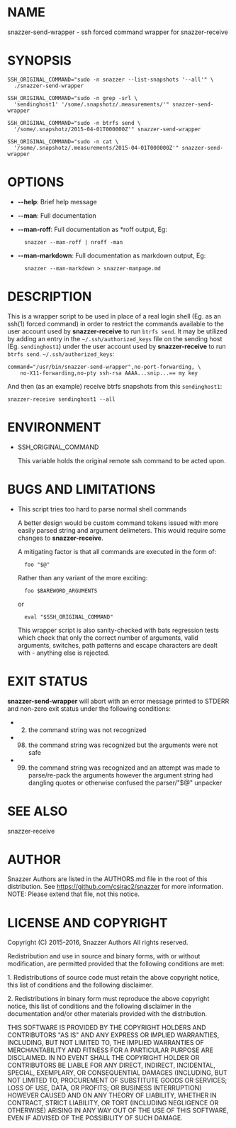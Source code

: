 # NAME

snazzer-send-wrapper - ssh forced command wrapper for snazzer-receive

# SYNOPSIS

    SSH_ORIGINAL_COMMAND="sudo -n snazzer --list-snapshots '--all'" \
      ./snazzer-send-wrapper

    SSH_ORIGINAL_COMMAND="sudo -n grep -srl \
      'sendinghost1' '/some/.snapshotz/.measurements/'" snazzer-send-wrapper

    SSH_ORIGINAL_COMMAND="sudo -n btrfs send \
      '/some/.snapshotz/2015-04-01T000000Z'" snazzer-send-wrapper

    SSH_ORIGINAL_COMMAND="sudo -n cat \
      '/some/.snapshotz/.measurements/2015-04-01T000000Z'" snazzer-send-wrapper

# OPTIONS

- **--help**: Brief help message
- **--man**: Full documentation
- **--man-roff**: Full documentation as \*roff output, Eg:

        snazzer --man-roff | nroff -man

- **--man-markdown**: Full documentation as markdown output, Eg:

        snazzer --man-markdown > snazzer-manpage.md

# DESCRIPTION

This is a wrapper script to be used in place of a real login shell (Eg. as an
ssh(1) forced command) in order to restrict the commands available to the user
account used by **snazzer-receive** to run `btrfs send`. It may be utilized by
adding an entry in the `~/.ssh/authorized_keys` file on the sending host (Eg.
`sendinghost1`) under the user account used by **snazzer-receive** to run
`btrfs send`.  `~/.ssh/authorized_keys`:

    command="/usr/bin/snazzer-send-wrapper",no-port-forwarding, \
        no-X11-forwarding,no-pty ssh-rsa AAAA...snip...== my key

And then (as an example) receive btrfs snapshots from this `sendinghost1`:

    snazzer-receive sendinghost1 --all

# ENVIRONMENT

- SSH\_ORIGINAL\_COMMAND

    This variable holds the original remote ssh command to be acted upon.

# BUGS AND LIMITATIONS

- This script tries too hard to parse normal shell commands

    A better design would be custom command tokens issued with more easily parsed
    string and argument delimeters. This would require some changes to
    **snazzer-receive**.

    A mitigating factor is that all commands are executed in the form of:

        foo "$@"

    Rather than any variant of the more exciting:

        foo $BAREWORD_ARGUMENTS

    or

        eval "$SSH_ORIGINAL_COMMAND"

    This wrapper script is also sanity-checked with bats regression tests which
    check that only the correct number of arguments, valid arguments, switches,
    path patterns and escape characters are dealt with - anything else is rejected. 

# EXIT STATUS

**snazzer-send-wrapper** will abort with an error message printed to STDERR and
non-zero exit status under the following conditions:

- 2. the command string was not recognized
- 98. the command string was recognized but the arguments were not safe
- 99. the command string was recognized and an attempt was made to
parse/re-pack the arguments however the argument string had dangling quotes or
otherwise confused the parser/"$@" unpacker

# SEE ALSO

snazzer-receive

# AUTHOR

Snazzer Authors are listed in the AUTHORS.md file in the root of this
distribution. See https://github.com/csirac2/snazzer for more information.
NOTE: Please extend that file, not this notice.

# LICENSE AND COPYRIGHT

Copyright (C) 2015-2016, Snazzer Authors All rights reserved.

Redistribution and use in source and binary forms, with or without
modification, are permitted provided that the following conditions are met:

1\. Redistributions of source code must retain the above copyright notice, this
list of conditions and the following disclaimer.

2\. Redistributions in binary form must reproduce the above copyright notice,
this list of conditions and the following disclaimer in the documentation
and/or other materials provided with the distribution.

THIS SOFTWARE IS PROVIDED BY THE COPYRIGHT HOLDERS AND CONTRIBUTORS "AS IS" AND
ANY EXPRESS OR IMPLIED WARRANTIES, INCLUDING, BUT NOT LIMITED TO, THE IMPLIED
WARRANTIES OF MERCHANTABILITY AND FITNESS FOR A PARTICULAR PURPOSE ARE
DISCLAIMED. IN NO EVENT SHALL THE COPYRIGHT HOLDER OR CONTRIBUTORS BE LIABLE
FOR ANY DIRECT, INDIRECT, INCIDENTAL, SPECIAL, EXEMPLARY, OR CONSEQUENTIAL
DAMAGES (INCLUDING, BUT NOT LIMITED TO, PROCUREMENT OF SUBSTITUTE GOODS OR
SERVICES; LOSS OF USE, DATA, OR PROFITS; OR BUSINESS INTERRUPTION) HOWEVER
CAUSED AND ON ANY THEORY OF LIABILITY, WHETHER IN CONTRACT, STRICT LIABILITY,
OR TORT (INCLUDING NEGLIGENCE OR OTHERWISE) ARISING IN ANY WAY OUT OF THE USE
OF THIS SOFTWARE, EVEN IF ADVISED OF THE POSSIBILITY OF SUCH DAMAGE.
